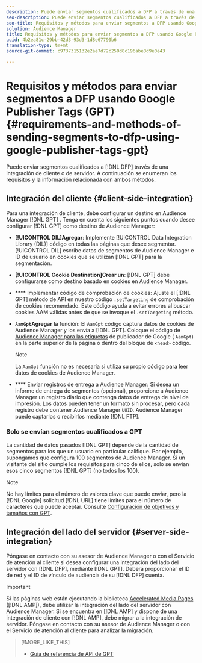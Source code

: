 ```yaml
---
description: Puede enviar segmentos cualificados a DFP a través de una integración de cliente o de servidor. A continuación se enumeran los requisitos y la información relacionada con ambos métodos.
seo-description: Puede enviar segmentos cualificados a DFP a través de una integración de cliente o de servidor. A continuación se enumeran los requisitos y la información relacionada con ambos métodos.
seo-title: Requisitos y métodos para enviar segmentos a DFP usando Google Publisher Tags (GPT)
solution: Audience Manager
title: Requisitos y métodos para enviar segmentos a DFP usando Google Publisher Tags (GPT)
uuid: 4b2ea81c-29bb-42d3-93d3-1d8e67790b6
translation-type: tm+mt
source-git-commit: c9737315132e2ae7d72c250d8c196abe8d9e0e43

---
```



# Requisitos y métodos para enviar segmentos a DFP usando Google Publisher Tags (GPT) {#requirements-and-methods-of-sending-segments-to-dfp-using-google-publisher-tags-gpt}

Puede enviar segmentos cualificados a [!DNL DFP] través de una integración de cliente o de servidor. A continuación se enumeran los requisitos y la información relacionada con ambos métodos.

## Integración del cliente {#client-side-integration}

Para una integración de cliente, debe configurar un destino en Audience Manager [!DNL GPT] . Tenga en cuenta los siguientes puntos cuando desee configurar [!DNL GPT] como destino de Audience Manager:

* **[!UICONTROL DIL]Agregar**: Implemente [!UICONTROL Data Integration Library (DIL)] código en todas las páginas que desee segmentar. [!UICONTROL DIL] escribe datos de segmentos de Audience Manager e ID de usuario en cookies que se utilizan [!DNL GPT] para la segmentación.

* **[!UICONTROL Cookie Destination]Crear un**: [!DNL GPT] debe configurarse como destino basado en cookies en Audience Manager.

* **** Implementar código de comprobación de cookies: Ajuste el [!DNL GPT] método de API en nuestro código `.setTargeting` de comprobación de [](../../integration/gpt-aam-destination/gpt-aam-modify-api.md)cookies recomendado. Este código ayuda a evitar errores al buscar cookies AAM válidas antes de que se invoque el `.setTargeting` método.

* **`AamGpt`Agregar la** función: El `AamGpt` código captura datos de cookies de Audience Manager y los envía a [!DNL GPT]. Coloque el código de [Audience Manager para las etiquetas](../../integration/gpt-aam-destination/gpt-aam-aamgpt-code.md) de publicador de Google ( `AamGpt`) en la parte superior de la página o dentro del bloque de `<head>` código.

   >[!NOTE]
   >
   >La `AamGpt` función no es necesaria si utiliza su propio código para leer datos de cookies de Audience Manager.

* **** Enviar registros de entrega a Audience Manager: Si desea un informe de entrega de segmentos (opcional), proporcione a Audience Manager un registro diario que contenga datos de entrega de nivel de impresión. Los datos pueden tener un formato sin procesar, pero cada registro debe contener Audience Manager `UUID`. Audience Manager puede captarlos o recibirlos mediante [!DNL FTP].

### Solo se envían segmentos cualificados a GPT

La cantidad de datos pasados [!DNL GPT] depende de la cantidad de segmentos para los que un usuario en particular califique. Por ejemplo, supongamos que configura 100 segmentos de Audience Manager. Si un visitante del sitio cumple los requisitos para cinco de ellos, solo se envían esos cinco segmentos [!DNL GPT] (no todos los 100).

>[!NOTE]
>
>No hay límites para el número de valores clave que puede enviar, pero la [!DNL Google] solicitud [!DNL URL] tiene límites para el número de caracteres que puede aceptar. Consulte [Configuración de objetivos y tamaños con GPT](https://support.google.com/dfp_premium/bin/answer.py?hl=en&answer=1697712).

## Integración del lado del servidor {#server-side-integration}

Póngase en contacto con su asesor de Audience Manager o con el Servicio de atención al cliente si desea configurar una integración del lado del servidor con [!DNL DFP], mediante [!DNL GPT]. Deberá proporcionar el ID de red y el ID de vínculo de audiencia de su [!DNL DFP] cuenta.

>[!IMPORTANT]
>
>Si las páginas web están ejecutando la biblioteca [Accelerated Media Pages](https://www.ampproject.org/) ([!DNL AMP]), debe utilizar la integración del lado del servidor con Audience Manager. Si se encuentra en [!DNL AMP] y dispone de una integración de cliente con [!DNL AMP], debe migrar a la integración de servidor. Póngase en contacto con su asesor de Audience Manager o con el Servicio de atención al cliente para analizar la migración.

>[!MORE_LIKE_THIS]
>
>* [Guía de referencia de API de GPT](https://support.google.com/dfp_premium/bin/answer.py?hl=en&answer=1650154)

